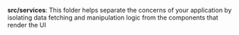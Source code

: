 **src/services**: This folder helps separate the concerns of your application by isolating data fetching and manipulation logic from the components that render the UI
